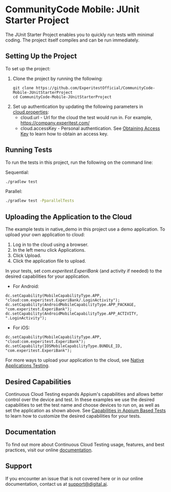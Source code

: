 # CommunityCode Mobile: JUnit Starter Project
The JUnit Starter Project enables you to quickly run tests with minimal coding. The project itself compiles and can be run immediately.
## Setting Up the Project

To set up the project:
1. Clone the project by running the following:
   ```
   git clone https://github.com/ExperitestOfficial/CommunityCode-Mobile-JUnitStarterProject
   cd CommunityCode-Mobile-JUnitStarterProject
   ```   
1. Set up authentication by updating the following parameters in [cloud.properties](cloud.properties):
   * cloud.url - Url for the cloud the test would run in. For example, https://company.experitest.com/
   * cloud.accessKey -  Personal authentication. See [Obtaining Access Key](https://docs.digital.ai/bundle/TE/page/obtaining_access_key.html) to learn how to obtain an access key. 

## Running Tests

To run the tests in this project, run the following on the command line: 

Sequential:
```bash
./gradlew test
```

Parallel:
```bash
./gradlew test -PparallelTests
```

## Uploading the Application to the Cloud

The example tests in native_demo in this project use a demo application. 
To upload your own application to cloud:
1. Log in to the cloud using a browser.
1. In the left menu click Applications.
1. Click Upload.
1. Click the application file to upload.

In your tests, set *com.experitest.ExperiBank* (and activity if needed) to the desired capabilities for your application.

* For Android:
```
dc.setCapability(MobileCapabilityType.APP, "cloud:com.experitest.ExperiBank/.LoginActivity");
dc.setCapability(AndroidMobileCapabilityType.APP_PACKAGE, "com.experitest.ExperiBank");
dc.setCapability(AndroidMobileCapabilityType.APP_ACTIVITY, ".LoginActivity");
```
* For iOS:
```
dc.setCapability(MobileCapabilityType.APP, "cloud:com.experitest.ExperiBank");
dc.setCapability(IOSMobileCapabilityType.BUNDLE_ID, "com.experitest.ExperiBank");
```
For more ways to upload your application to the cloud, see [Native Applications Testing](https://docs.digital.ai/bundle/TE/page/native_applications_testing.html).

## Desired Capabilities

Continuous Cloud Testing expands Appium's capabilities and allows better control over the device and test. 
In these examples we use the desired capabilities to set the test name and choose devices to run on, as well as set the application as shown above.
See [Capabilities in Appium Based Tests](https://docs.digital.ai/bundle/TE/page/appium_oss_supported_capabilities.html) to learn how to customize the desired capabilities for your tests.

## Documentation
To find out more about Continuous Cloud Testing usage, features, and best practices, visit our online [documentation](https://docs.digital.ai/bundle/TE/page/test_execution_home.html). 

## Support
If you encounter an issue that is not covered here or in our online documentation, contact us at [support@digital.ai](mailto:support@digital.ai).